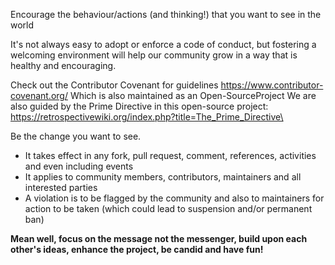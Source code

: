 

Encourage the behaviour/actions (and thinking!) that you want to see in the world 

It's not always easy to adopt or enforce a code of conduct, but fostering a welcoming environment will help our community grow in a way that is healthy and encouraging.

Check out the Contributor Covenant for guidelines https://www.contributor-covenant.org/
Which is also maintained as an Open-SourceProject
We are also guided by the Prime Directive in this open-source project: https://retrospectivewiki.org/index.php?title=The_Prime_Directive\

Be the change you want to see.

- It takes effect in any fork, pull request, comment, references, activities and even including events
- It applies to community members, contributors, maintainers and all interested parties
- A violation is to be flagged by the community and also to maintainers for action to be taken (which could lead to suspension and/or permanent ban)

**Mean well, focus on the message not the messenger, build upon each other's ideas, enhance the project, be candid and have fun!**
